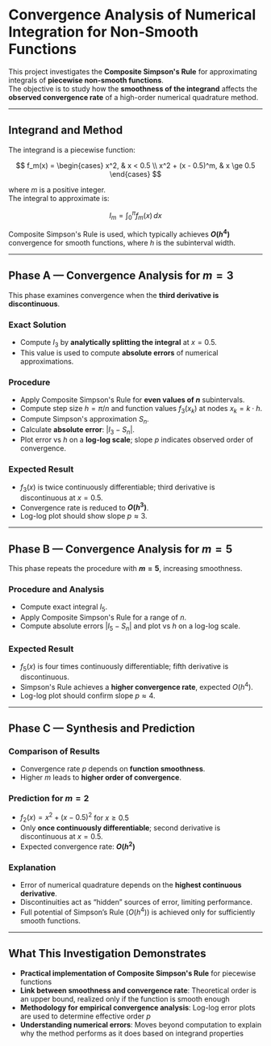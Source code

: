 # Convergence Analysis of Numerical Integration for Non-Smooth Functions

This project investigates the **Composite Simpson's Rule** for approximating integrals of **piecewise non-smooth functions**.  
The objective is to study how the **smoothness of the integrand** affects the **observed convergence rate** of a high-order numerical quadrature method.

---

## Integrand and Method

The integrand is a piecewise function:

$$
f_m(x) =
\begin{cases} 
x^2, & x < 0.5 \\
x^2 + (x - 0.5)^m, & x \ge 0.5
\end{cases}
$$

where $m$ is a positive integer.  
The integral to approximate is:

$$
I_m = \int_0^{\pi} f_m(x) \, dx
$$

Composite Simpson's Rule is used, which typically achieves **$O(h^4)$** convergence for smooth functions, where $h$ is the subinterval width.

---

## Phase A — Convergence Analysis for $m=3$

This phase examines convergence when the **third derivative is discontinuous**.

### Exact Solution

- Compute $I_3$ by **analytically splitting the integral** at $x=0.5$.
- This value is used to compute **absolute errors** of numerical approximations.

### Procedure

- Apply Composite Simpson's Rule for **even values of $n$** subintervals.
- Compute step size $h = \pi / n$ and function values $f_3(x_k)$ at nodes $x_k = k \cdot h$.  
- Compute Simpson's approximation $S_n$.
- Calculate **absolute error**: $|I_3 - S_n|$.
- Plot error vs $h$ on a **log-log scale**; slope $p$ indicates observed order of convergence.

### Expected Result

- $f_3(x)$ is twice continuously differentiable; third derivative is discontinuous at $x=0.5$.  
- Convergence rate is reduced to **$O(h^3)$**.  
- Log-log plot should show slope $p \approx 3$.

---

## Phase B — Convergence Analysis for $m=5$

This phase repeats the procedure with **$m=5$**, increasing smoothness.

### Procedure and Analysis

- Compute exact integral $I_5$.  
- Apply Composite Simpson's Rule for a range of $n$.  
- Compute absolute errors $|I_5 - S_n|$ and plot vs $h$ on a log-log scale.

### Expected Result

- $f_5(x)$ is four times continuously differentiable; fifth derivative is discontinuous.  
- Simpson's Rule achieves a **higher convergence rate**, expected $O(h^4)$.  
- Log-log plot should confirm slope $p \approx 4$.

---

## Phase C — Synthesis and Prediction

### Comparison of Results

- Convergence rate $p$ depends on **function smoothness**.  
- Higher $m$ leads to **higher order of convergence**.  

### Prediction for $m=2$

- $f_2(x) = x^2 + (x-0.5)^2$ for $x \ge 0.5$  
- Only **once continuously differentiable**; second derivative is discontinuous at $x=0.5$.  
- Expected convergence rate: **$O(h^2)$**

### Explanation

- Error of numerical quadrature depends on the **highest continuous derivative**.  
- Discontinuities act as “hidden” sources of error, limiting performance.  
- Full potential of Simpson’s Rule ($O(h^4)$) is achieved only for sufficiently smooth functions.

---

## What This Investigation Demonstrates

- **Practical implementation of Composite Simpson's Rule** for piecewise functions
- **Link between smoothness and convergence rate**: Theoretical order is an upper bound, realized only if the function is smooth enough
- **Methodology for empirical convergence analysis**: Log-log error plots are used to determine effective order $p$
- **Understanding numerical errors**: Moves beyond computation to explain why the method performs as it does based on integrand properties

